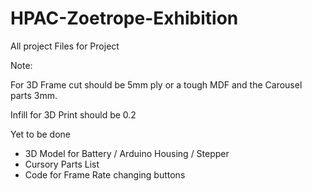 # HPAC-Zoetrope-Exhibition
All project Files for Project

Note:

For 3D Frame cut should be 5mm ply or a tough MDF and the Carousel parts 3mm.

Infill for 3D Print should be 0.2

Yet to be done

- 3D Model for Battery / Arduino Housing / Stepper 
- Cursory Parts List
- Code for Frame Rate changing buttons
